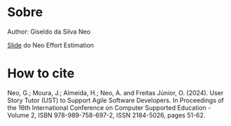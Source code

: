 # Sobre

Author: Giseldo da Silva Neo

[Slide](https://rpubs.com/giseldo/neo_effort_estimation) do Neo Effort Estimation


# How to cite

Neo, G.; Moura, J.; Almeida, H.; Neo, A. and Freitas Júnior, O. (2024). User Story Tutor (UST) to Support Agile Software Developers. In Proceedings of the 16th International Conference on Computer Supported Education - Volume 2, ISBN 978-989-758-697-2, ISSN 2184-5026, pages 51-62.